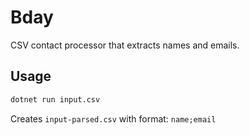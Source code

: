 # Bday

CSV contact processor that extracts names and emails.

## Usage
```bash
dotnet run input.csv
```

Creates `input-parsed.csv` with format: `name;email`
